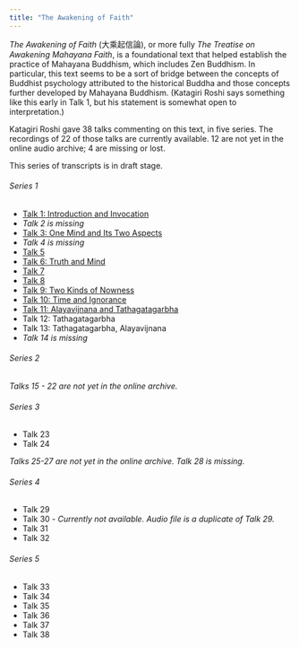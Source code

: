 ```yaml
---
title: "The Awakening of Faith"
---
```


*The Awakening of Faith* (大乘起信論), or more fully *The Treatise on Awakening Mahayana Faith*, is a foundational text that helped establish the practice of Mahayana Buddhism, which includes Zen Buddhism. In particular, this text seems to be a sort of bridge between the concepts of Buddhist psychology attributed to the historical Buddha and those concepts further developed by Mahayana Buddhism. (Katagiri Roshi says something like this early in Talk 1, but his statement is somewhat open to interpretation.)

Katagiri Roshi gave 38 talks commenting on this text, in five series. The recordings of 22 of those talks are currently available. 12 are not yet in the online audio archive; 4 are missing or lost.

This series of transcripts is in draft stage. 

###### Series 1

- [Talk 1: Introduction and Invocation](1984-03-16-Awakening-of-Faith-Talk-1)
- *Talk 2 is missing*
- [Talk 3: One Mind and Its Two Aspects](1984-04-06-Awakening-of-Faith-Talk-3)
- *Talk 4 is missing*
- [Talk 5](1984-04-20-Awakening-of-Faith-Talk-5)
- [Talk 6: Truth and Mind](1984-04-27-Awakening-of-Faith-Talk-6)
- [Talk 7](1984-05-04-Awakening-of-Faith-Talk-7)
- [Talk 8](1984-05-11-Awakening-of-Faith-Talk-8)
- [Talk 9: Two Kinds of Nowness](1984-05-14-Awakening-of-Faith-Talk-9)
- [Talk 10: Time and Ignorance](1984-05-16-Awakening-of-Faith-Talk-10)
- [Talk 11: Alayavijnana and Tathagatagarbha](1984-05-18-Awakening-of-Faith-Talk-11)
- Talk 12: Tathagatagarbha
- Talk 13: Tathagatagarbha, Alayavijnana
- *Talk 14 is missing*

###### Series 2

*Talks 15 - 22 are not yet in the online archive.*

###### Series 3

- Talk 23
- Talk 24

*Talks 25-27 are not yet in the online archive. Talk 28 is missing.*

###### Series 4

- Talk 29
- Talk 30 - *Currently not available. Audio file is a duplicate of Talk 29.*
- Talk 31
- Talk 32

###### Series 5

- Talk 33
- Talk 34
- Talk 35
- Talk 36
- Talk 37
- Talk 38
